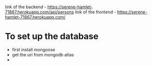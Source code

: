 link of the backend - https://serene-hamlet-71867.herokuapp.com/api/persons
link of the frontend - https://serene-hamlet-71867.herokuapp.com/

# To set up the database

-   first install mongoose
-   get the uri from mongodb atlas
-
